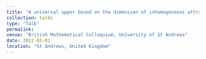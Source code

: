 ```yaml
---
title: "A universal upper bound on the dimension of inhomogeneous attractors"
collection: talks
type: "Talk"
permalink: 
venue: "British Mathematical Colloquium, University of St Andrews"
date: 2012-03-01
location: "St Andrews, United Kingdom"
---
```

